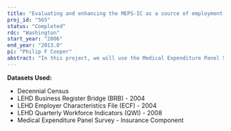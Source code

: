 ```yaml
---
title: "Evaluating and enhancing the MEPS-IC as a source of employment-related insurance estimates"
proj_id: "565"
status: "Completed"
rdc: "Washington"
start_year: "2006"
end_year: "2013.0"
pi: "Philip F Cooper"
abstract: "In this project, we will use the Medical Expenditure Panel Survey Insurance Component (MEPS-IC) to produce estimates of the factors affecting employer-sponsored health insurance.  We will investigate the quality of the MEPS-IC data, and we will enhance the usefulness of the MEPS-IC by matching information from several other datasets to it.   Estimates will be primarily derived from multivariate models and will focus on the following six broad areas: employers’ decisions to offer insurance; employers’ decisions on the types of plans to offer employees; employees’ health insurance enrollment decisions; employers’ decisions on the structure of their contributions towards premiums; employers’ labor market responses to employer-sponsored health insurance; employers’ decisions with respect to health insurance eligibility rules."
---
```


**Datasets Used:**

  - Decennial Census 
  - LEHD Business Register Bridge (BRB) - 2004 
  - LEHD Employer Characteristics File (ECF) - 2004 
  - LEHD Quarterly Workforce Indicators (QWI) - 2008 
  - Medical Expenditure Panel Survey - Insurance Component 

